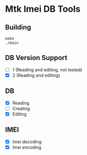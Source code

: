 # Mtk Imei DB Tools

## Building
```shell
make
./main
```

## DB Version Support
- [ ] 1 (Reading and editing, not tested)
- [x] 2 (Reading and editing)

## DB
- [x] Reading
- [ ] Creating
- [x] Editing

## IMEI
- [x] Imei decoding
- [x] Imei encoding